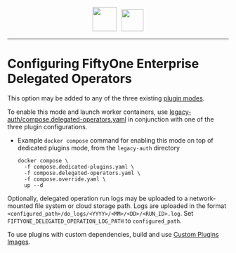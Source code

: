 <!-- markdownlint-disable no-inline-html line-length no-alt-text -->
<!-- markdownlint-disable-next-line first-line-heading -->
<div align="center">
<p align="center">

<img src="https://user-images.githubusercontent.com/25985824/106288517-2422e000-6216-11eb-871d-26ad2e7b1e59.png" height="55px"> &nbsp;
<img src="https://user-images.githubusercontent.com/25985824/106288518-24bb7680-6216-11eb-8f10-60052c519586.png" height="50px">

</p>
</div>
<!-- markdownlint-enable no-inline-html line-length no-alt-text -->

---

# Configuring FiftyOne Enterprise Delegated Operators

This option may be added to any of the three existing
[plugin modes](https://github.com/voxel51/fiftyone-teams-app-deploy/blob/main/docker/docs/configuring-plugins.md).

To enable this mode and launch worker containers, use
[legacy-auth/compose.delegated-operators.yaml](legacy-auth/compose.delegated-operators.yaml)
in conjunction with one of the three plugin configurations.

- Example `docker compose` command for enabling this mode on top of dedicated
  plugins mode, from the `legacy-auth` directory

    ```shell
    docker compose \
      -f compose.dedicated-plugins.yaml \
      -f compose.delegated-operators.yaml \
      -f compose.override.yaml \
      up --d
    ```

Optionally, delegated operation run logs may be uploaded to a
network-mounted file system or cloud storage path.
Logs are uploaded in the format
`<configured_path>/do_logs/<YYYY>/<MM>/<DD>/<RUN_ID>.log`.
Set `FIFTYONE_DELEGATED_OPERATION_LOG_PATH` to `configured_path`.

To use plugins with custom dependencies, build and use
[Custom Plugins Images](https://github.com/voxel51/fiftyone-teams-app-deploy/blob/main/docs/custom-plugins.md).
